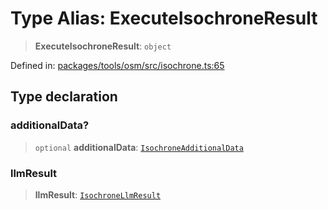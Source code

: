 # Type Alias: ExecuteIsochroneResult

> **ExecuteIsochroneResult**: `object`

Defined in: [packages/tools/osm/src/isochrone.ts:65](https://github.com/GeoDaCenter/openassistant/blob/dc72d81a35cf8e46295657303846fbb4ad891993/packages/tools/osm/src/isochrone.ts#L65)

## Type declaration

### additionalData?

> `optional` **additionalData**: [`IsochroneAdditionalData`](IsochroneAdditionalData.md)

### llmResult

> **llmResult**: [`IsochroneLlmResult`](IsochroneLlmResult.md)
